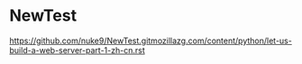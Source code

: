 # NewTest


https://github.com/nuke9/NewTest.gitmozillazg.com/content/python/let-us-build-a-web-server-part-1-zh-cn.rst
